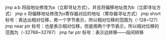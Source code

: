 jmp a:b   将段地址修改为a（立即寻址方式），并且将偏移地址改为b（立即寻址方式）
jmp x   将偏移地址修改为x寄存器对应的地址（寄存器寻址方式）
jmp short 标号：表达出相对位移，用一个字节表示，所以相对位移的范围为（-128~127）
jmp near ptr 标号：也是表示相对位移，但是用两个字节表示，所以相对位移的范围为（-32768~32767）
jmp far ptr 标号：表示远转移——段间转移
